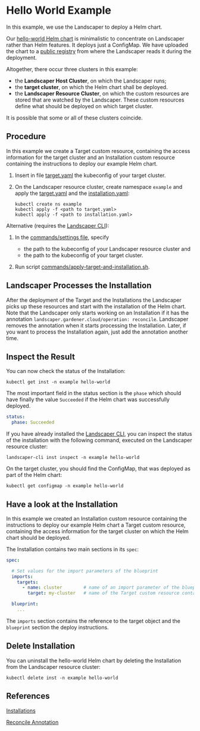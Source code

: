 # Hello World Example

In this example, we use the Landscaper to deploy a Helm chart.

Our [hello-world Helm chart](chart/hello-world) is minimalistic to concentrate on Landscaper rather than Helm features. 
It deploys just a ConfigMap. We have uploaded the chart to a 
[public registry](eu.gcr.io/gardener-project/landscaper/examples/charts/hello-world:1.0.0) from where the Landscaper 
reads it during the deployment.

Altogether, there occur three clusters in this example:

- the **Landscaper Host Cluster**, on which the Landscaper runs;
- the **target cluster**, on which the Helm chart shall be deployed.
- the **Landscaper Resource Cluster**, on which the custom resources are stored that are watched by the Landscaper. 
  These custom resources define what should be deployed on which target cluster.

It is possible that some or all of these clusters coincide.

## Procedure

In this example we create a Target custom resource, containing the access information for the target cluster and an
Installation custom resource containing the instructions to deploy our example Helm chart. 

1. Insert in file [target.yaml](installation/target.yaml) the kubeconfig of your target cluster.

2. On the Landscaper resource cluster, create namespace `example` and apply 
   the [target.yaml](installation/target.yaml) and the [installation.yaml](installation/installation.yaml):
   
   ```shell
   kubectl create ns example
   kubectl apply -f <path to target.yaml>
   kubectl apply -f <path to installation.yaml>
   ```

Alternative (requires the [Landscaper CLI](https://github.com/gardener/landscapercli)):

1. In the [commands/settings file](./commands/settings), specify 
   - the path to the kubeconfig of your Landscaper resource cluster and
   - the path to the kubeconfig of your target cluster.

2. Run script [commands/apply-target-and-installation.sh](./commands/apply-target-and-installation.sh).

## Landscaper Processes the Installation

After the deployment of the Target and the Installations the Landscaper picks up these resources and start with
the installation of the Helm chart. Note that the Landscaper only starts working on an Installation if it has the 
annotation `landscaper.gardener.cloud/operation: reconcile`. Landscaper removes the annotation when it starts processing
the Installation. Later, if you want to process the Installation again, just add the annotation another time.


## Inspect the Result

You can now check the status of the Installation:

```shell
kubectl get inst -n example hello-world
```

The most important field in the status section is the `phase` which should have finally the value `Succeeded` if the
Helm chart was successfully deployed.

```yaml
status:
  phase: Succeeded
```

If you have already installed the [Landscaper CLI](https://github.com/gardener/landscapercli), 
you can inspect the status of the installation with the following command, executed on the Landscaper resource cluster:

```shell
landscaper-cli inst inspect -n example hello-world
```

On the target cluster, you should find the ConfigMap, that was deployed as part of the Helm chart:

```shell
kubectl get configmap -n example hello-world
```

## Have a look at the Installation

In this example we created an Installation custom resource containing the instructions to deploy our example Helm chart
a Target custom resource, containing the access information for the target cluster on which the Helm chart should be 
deployed. 

The Installation contains two main sections in its `spec`:

```yaml
spec:

  # Set values for the import parameters of the blueprint
  imports:
    targets:
      - name: cluster        # name of an import parameter of the blueprint
        target: my-cluster   # name of the Target custom resource containing the kubeconfig of the target cluster

  blueprint:
    ...
```

The `imports` section contains the reference to the target object and the `blueprint` section the deploy instructions.


## Delete Installation

You can uninstall the hello-world Helm chart by deleting the Installation from the Landscaper resource cluster:

```shell
kubectl delete inst -n example hello-world
```


## References

[Installations](../../usage/Installations.md)

[Reconcile Annotation](../../usage/Annotations.md#reconcile-annotation)
